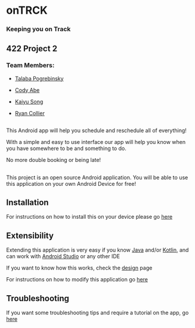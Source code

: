 # onTRCK #
### Keeping you on Track

##
## 422 Project 2

### Team Members:
 - [Talaba Pogrebinsky](https://github.com/pogrebinsky2010)
 
 - [Cody Abe](https://github.com/codemasa)
 
 - [Kaiyu Song](https://github.com/kaiyus)
 
 - [Ryan Collier](https://github.com/FidgetYou)
##
This Android app will help you schedule and reschedule all of everything!

With a simple and easy to use interface our app will help you know when you have somewhere to be and something to do.

No more double booking or being late!

##
This project is an open source Android application. You will be able to use this application on your own Android Device for free!

## Installation 
For instructions on how to install this on your device please go [here](https://github.com/codemasa/422Project2/wiki/Install)

##
## Extensibility 
Extending this application is very easy if you know [Java](https://www.java.com/en/) and/or [Kotlin](https://kotlinlang.org), and can work with [Android Studio](https://developer.android.com/studio/index.html) or any other IDE

If you want to know how this works, check the [design](./README.md) page

For instructions on how to modify this application go [here](./README.md)

##
## Troubleshooting 
If you want some troubleshooting tips and require a tutorial on the app, go [here](./README.md)
